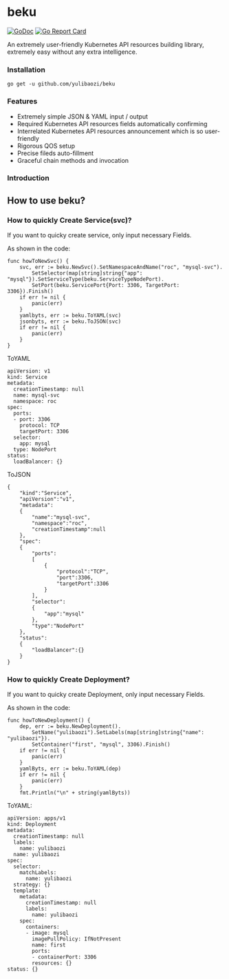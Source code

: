 # beku

[![GoDoc](https://godoc.org/github.com/imroc/beku?status.svg)](https://godoc.org/github.com/yulibaozi/beku)
[![Go Report Card](https://goreportcard.com/badge/github.com/yulibaozi/beku)](https://goreportcard.com/badge/github.com/yulibaozi/beku)

An extremely user-friendly Kubernetes API resources building library, extremely easy without any extra intelligence. 

### Installation

```
go get -u github.com/yulibaozi/beku
```

### Features

- Extremely simple JSON & YAML input / output
- Required Kubernetes API resources fields automatically confirming
- Interrelated Kubernetes API resources announcement which is so user-friendly 
- Rigorous QOS setup
- Precise fileds auto-fillment
- Graceful chain methods and invocation

### Introduction

How to use beku?
---

### How to quickly Create Service(svc)?

If you want to quicky create service, only input necessary Fields.

As shown in the code:
```
func howToNewSvc() {
	svc, err := beku.NewSvc().SetNamespaceAndName("roc", "mysql-svc").
		SetSelector(map[string]string{"app": "mysql"}).SetServiceType(beku.ServiceTypeNodePort).
		SetPort(beku.ServicePort{Port: 3306, TargetPort: 3306}).Finish()
	if err != nil {
		panic(err)
	}
	yamlbyts, err := beku.ToYAML(svc)
	jsonbyts, err := beku.ToJSON(svc)
	if err != nil {
		panic(err)
	}
}
```

ToYAML
```
apiVersion: v1
kind: Service
metadata:
  creationTimestamp: null
  name: mysql-svc
  namespace: roc
spec:
  ports:
  - port: 3306
    protocol: TCP
    targetPort: 3306
  selector:
    app: mysql
  type: NodePort
status:
  loadBalancer: {}
```
ToJSON
```
{
    "kind":"Service",
    "apiVersion":"v1",
    "metadata":
    {
        "name":"mysql-svc",
        "namespace":"roc",
        "creationTimestamp":null
    },
    "spec":
    {
        "ports":
        [
            {
                "protocol":"TCP",
                "port":3306,
                "targetPort":3306
            }
        ],
        "selector":
        {
            "app":"mysql"
        },
        "type":"NodePort"
    },
    "status":
    {
        "loadBalancer":{}
    }
}
```

### How to quickly Create Deployment?

If you want to quicky create Deployment, only input necessary Fields.

As shown in the code:
```
func howToNewDeployment() {
	dep, err := beku.NewDeployment().
		SetName("yulibaozi").SetLabels(map[string]string{"name": "yulibaozi"}).
		SetContainer("first", "mysql", 3306).Finish()
	if err != nil {
		panic(err)
	}
	yamlByts, err := beku.ToYAML(dep)
	if err != nil {
		panic(err)
	}
	fmt.Println("\n" + string(yamlByts))

```

ToYAML:
```
apiVersion: apps/v1
kind: Deployment
metadata:
  creationTimestamp: null
  labels:
    name: yulibaozi
  name: yulibaozi
spec:
  selector:
    matchLabels:
      name: yulibaozi
  strategy: {}
  template:
    metadata:
      creationTimestamp: null
      labels:
        name: yulibaozi
    spec:
      containers:
      - image: mysql
        imagePullPolicy: IfNotPresent
        name: first
        ports:
        - containerPort: 3306
        resources: {}
status: {}
```

